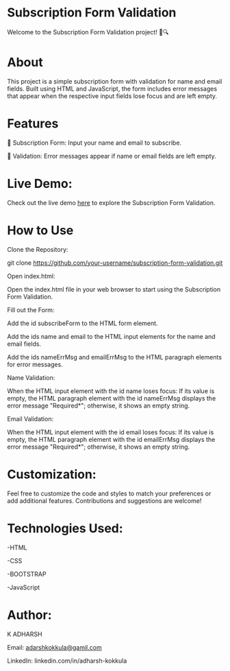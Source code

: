 # Subscription Form Validation

Welcome to the Subscription Form Validation project! 📧🔍


# About

This project is a simple subscription form with validation for name and email fields. Built using HTML and JavaScript, the form includes error messages that appear when the respective input fields lose focus and are left empty.


# Features

📝 Subscription Form: Input your name and email to subscribe.

🚫 Validation: Error messages appear if name or email fields are left empty.


# Live Demo:

Check out the live demo [here](https://modelsubscribe.ccbp.tech/) to explore the Subscription Form Validation.

# How to Use
Clone the Repository:

git clone https://github.com/your-username/subscription-form-validation.git

Open index.html:

Open the index.html file in your web browser to start using the Subscription Form Validation.

Fill out the Form:

Add the id subscribeForm to the HTML form element.

Add the ids name and email to the HTML input elements for the name and email fields.

Add the ids nameErrMsg and emailErrMsg to the HTML paragraph elements for error messages.

Name Validation:

When the HTML input element with the id name loses focus:
If its value is empty, the HTML paragraph element with the id nameErrMsg displays the error message "Required*"; otherwise, it shows an empty string.

Email Validation:

When the HTML input element with the id email loses focus:
If its value is empty, the HTML paragraph element with the id emailErrMsg displays the error message "Required*"; otherwise, it shows an empty string.


# Customization:
Feel free to customize the code and styles to match your preferences or add additional features. Contributions and suggestions are welcome!

# Technologies Used:

-HTML

-CSS

-BOOTSTRAP

-JavaScript


# Author:

K ADHARSH

Email: adarshkokkula@gamil.com

LinkedIn: linkedin.com/in/adharsh-kokkula
